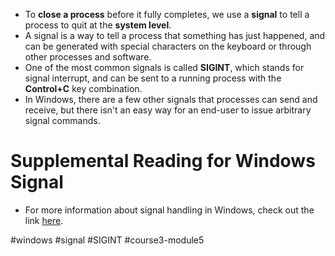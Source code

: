 -   To **close a process** before it fully completes, we use a **signal** to tell a process to quit at the **system level**.
-   A signal is a way to tell a process that something has just happened, and can be generated with special characters on the keyboard or through other processes and software.
-   One of the most common signals is called **SIGINT**, which stands for signal interrupt, and can be sent to a running process with the **Control+C** key combination.
-   In Windows, there are a few other signals that processes can send and receive, but there isn't an easy way for an end-user to issue arbitrary signal commands.

# Supplemental Reading for Windows Signal

- For more information about signal handling in Windows, check out the link [here](https://docs.microsoft.com/en-us/cpp/c-runtime-library/reference/signal).

#windows #signal #SIGINT #course3-module5 